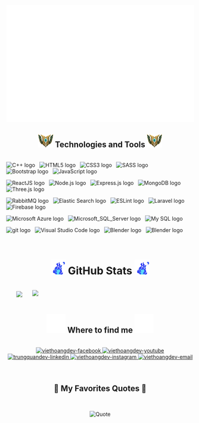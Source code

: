 <!-- Trungquandev -->
<a href="#" target="_blank">
  <img src="svg/trungquandev.svg" width="1200" alt="trungquandev-official" />
</a>

<h2 align="center"><img width="40" src="svg/mastery7.png" /> Technologies and Tools <img width="40" src="svg/mastery7.png" /></h2>
<br>
<!-- https://simpleicons.org/ -->
<!-- Basic Knowledge -->
<span><img src="https://img.shields.io/badge/C++-282C34?logo=cplusplus&logoColor=00599C" alt="C++ logo" title="C++" height="25" /></span>
&nbsp;
<span><img src="https://img.shields.io/badge/HTML5-282C34?logo=html5&logoColor=E34F26" alt="HTML5 logo" title="HTML5" height="25" /></span>
&nbsp;
<span><img src="https://img.shields.io/badge/CSS3-282C34?logo=css3&logoColor=1572B6" alt="CSS3 logo" title="CSS3" height="25" /></span>
&nbsp;
<span><img src="https://img.shields.io/badge/Sass-282C34?logo=sass&logoColor=CC6699" alt="SASS logo" title="SASS" height="25" /></span>
&nbsp;
<span><img src="https://img.shields.io/badge/Bootstrap-282C34?logo=bootstrap&logoColor=7952B3" alt="Bootstrap logo" title="Bootstrap" height="25" /></span>
&nbsp;
<span><img src="https://img.shields.io/badge/JavaScript-282C34?logo=javascript&logoColor=F7DF1E" alt="JavaScript logo" title="JavaScript" height="25" /></span>
&nbsp;

<!-- Javascript Relation -->
<span><img src="https://img.shields.io/badge/ReactJS-282C34?logo=react&logoColor=61DAFB" alt="ReactJS logo" title="ReactJS" height="25" /></span>
&nbsp;
<span><img src="https://img.shields.io/badge/Node.js-282C34?logo=node.js&logoColor=00F200" alt="Node.js logo" title="Node.js" height="25" /></span>
&nbsp;
<span><img src="https://img.shields.io/badge/Express-282C34?logo=express&logoColor=FFFFFF" alt="Express.js logo" title="Express.js" height="25" /></span>
&nbsp;
<span><img src="https://img.shields.io/badge/MongoDB-282C34?logo=mongodb&logoColor=47A248" alt="MongoDB logo" title="MongoDB" height="25" /></span>
&nbsp;
<span><img src="https://img.shields.io/badge/Three.js-282C34?logo=three.js&logoColor=FFFFFF" alt="Three.js logo" title="Three.js" height="25" /></span>
&nbsp;

<!-- Backend Enhance -->
<span><img src="https://img.shields.io/badge/RabbitMQ-282C34?logo=rabbitMQ&logoColor=FF6600" alt="RabbitMQ logo" title="RabbitMQ" height="25" /></span>
&nbsp;
<span><img src="https://img.shields.io/badge/Elastic%20Search-282C34?logo=elasticsearch&logoColor=005571" alt="Elastic Search logo" title="Elastic Search" height="25" /></span>
&nbsp;
<span><img src="https://img.shields.io/badge/ESLint-282C34?logo=eslint&logoColor=4B32C3" alt="ESLint logo" title="ESLint" height="25" /></span>
&nbsp;
<span><img src="https://img.shields.io/badge/Laravel-282C34?logo=laravel&logoColor=FF2D20" alt="Laravel logo" title="Laravel" height="25" /></span>
&nbsp;
<span><img src="https://img.shields.io/badge/Firebase-282C34?logo=firebase&logoColor=FFCA28" alt="Firebase logo" title="Firebase" height="25" /></span>
&nbsp;
<!-- SQL -->
<span><img src="https://img.shields.io/badge/Microsoft_Azure-282C34?logo=microsoftAzure&logoColor=0078D4" alt="Microsoft Azure logo" title="Microsoft Azure" height="25" /></span>
&nbsp;
<span><img src="https://img.shields.io/badge/Microsoft_SQL_Server-282C34?logo=microsoft-sql-server&logoColor=0078D4" alt="Microsoft_SQL_Server logo" title="Microsoft SQL Server" height="25" /></span>
&nbsp;
<span><img src="https://img.shields.io/badge/My_SQL-282C34?logo=mySQL&logoColor=4479A1" alt="My SQL logo" title="My SQL" height="25" /></span>
&nbsp;
<!-- More Tools -->
<span><img src="https://img.shields.io/badge/git-282C34?logo=git&logoColor=F05032" alt="git logo" title="git" height="25" /></span>
&nbsp;
<span><img src="https://img.shields.io/badge/VS%20Code-282C34?logo=visual-studio-code&logoColor=007ACC" alt="Visual Studio Code logo" title="Visual Studio Code" height="25" /></span>
&nbsp;
<span><img src="https://img.shields.io/badge/Blender-282C34?logo=blender&logoColor=F5792A" alt="Blender logo" title="Blender" height="25" /></span>
&nbsp;
<span><img src="https://img.shields.io/badge/Postman-282C34?logo=postman&logoColor=FF6C37" alt="Blender logo" title="Postman" height="25" /></span>
&nbsp;







<br>
<h1 align="center"><img width="40" src="svg/blue-fire.gif" /> GitHub Stats <img width="40" src="svg/blue-fire.gif" /></h2>
<!-- https://github.com/anuraghazra/github-readme-stats -->
<br>
<div align=center>
  <a href="#" title="Viet Hoang dev">
    <img width="315" align="center" src="https://github-readme-stats.vercel.app/api/top-langs/?username=vhoangdotcom&hide=c%23,powershell,Mathematica,Ruby,Objective-C,Objective-C%2b%2b,Cuda&title_color=61dafb&text_color=ffffff&icon_color=61dafb&bg_color=20232a&langs_count=8&layout=compact&border_color=61dafb&hide_border=true" />
  </a>
  <a href="#" title="Viet Hoang dev">
    <img align="right" width="434" src="https://github-readme-stats.vercel.app/api?username=vhoangdotcom&show_icons=true&theme=react&border_color=61dafb&hide_border=true" />
  </a>
</div>

<br>
<h2 align="center"><img width="50" src="svg/happycat.gif" /> Where to find me <img width="50" src="svg/happycat.gif" /></h2>
<br>
<!-- https://icons8.com -->
<div align="center">
  <!-- <a href="https://trungquandev.com" target="blank">
    <img width="90" height="90" src="images/logo-trungquandev-transparent-bg-192x192.png" alt="trungquandev-blog" />
  </a> -->
  <a href="https://www.facebook.com/profile.php?id=100011117327189" target="blank">
    <img src="https://img.icons8.com/bubbles/100/000000/facebook-new.png" alt="viethoangdev-facebook" />
  </a>
  <a href="#" target="blank">
    <img src="https://img.icons8.com/bubbles/100/000000/youtube-squared.png" alt="viethoangdev-youtube" />
  </a>
  <a href="#" target="blank">
    <img src="https://img.icons8.com/bubbles/100/000000/linkedin.png" alt="trungquandev-linkedin" />
  </a>
  <a href="https://www.instagram.com/ins_viho/" target="blank">
    <img src="https://img.icons8.com/bubbles/100/000000/instagram.png" alt="viethoangdev-instagram" />
  </a>
  <a href="mailto:viethoang2001gun@gmail.com" target="top">
    <img src="https://img.icons8.com/bubbles/100/000000/apple-mail.png" alt="viethoangdev-email" />
  </a>
</div>

<br>
<!-- 
<h2 align="center">📖 My MERN Stack Advanced Course 📖</h2>
<br>
<p>
  <a href="https://youtu.be/63opfUkPq6k" target="_blank">
    <strong>☕ Học lập trình MERN Stack Nâng Cao (NodeJS, ReactJS, ExpressJS, MongoDB)</strong>
  </a>
</p>
<p><strong>☕ Đây là một khóa học mà mình đã làm cực kỳ tâm huyết, với phong cách dạy lập trình làm dự án thực tế, chuyên nghiệp. Để các bạn có một hành trang kiến thức vững chắc cho hành trình sự nghiệp làm lập trình viên trong tương lai nhé.</strong></p>
<p><strong>☕ Vì mỗi lần mở lớp online dạy trực tiếp này mình chỉ nhận số lượng rất ít bạn để đảm bảo chất lượng học, nên là các bạn quan tâm thì cứ thoải mái liên hệ với mình sớm để đăng ký giữ chỗ cho những lớp tiếp theo nha!</strong></p>
<p>
  <strong>🔗 Link giới thiệu chi tiết: <a href="https://youtu.be/63opfUkPq6k" target="_blank">Lập Trình MERN Stack Nâng Cao - Học Thực Tế Để Đi Làm</a></strong>
  <br>
  <strong>🔗 Liên hệ với mình tại Facebook: <a href="https://www.facebook.com/trungquandev" target="_blank">https://www.facebook.com/trungquandev</a></strong>
  <br>
  <strong>📧 Hoặc Email: <a href="mailto:trungquandev.official@gmail.com" target="_top">trungquandev.official@gmail.com</a></strong>
</p>
<a href="https://youtu.be/63opfUkPq6k" target="_blank">
  <img src="images/fair-mern-stack-advanced-banner-trungquandev-scaled.jpeg" width="1200" alt="trungquandev-official" />
</a>
-->
<br> 
<h2 align="center">📑 My Favorites Quotes 📑</h2>
<br>

<div align="center">

![Quote](https://github-readme-quotes.herokuapp.com/quote?theme=dark&animation=grow_out_in&layout=default&font=Gabrielle)

</div>

